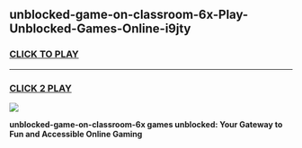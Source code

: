 
## unblocked-game-on-classroom-6x-Play-Unblocked-Games-Online-i9jty
<h3>
<a href="https://premium76.site?title=unblocked-game-on-classroom-6x&ref=24A">CLICK TO PLAY</a></h3>
<hr>

<h3>
<a href="https://premium76.site?title=unblocked-game-on-classroom-6x&ref=24A">CLICK 2 PLAY</a>
  
</h3>

<a href="https://premium76.site?title=unblocked-game-on-classroom-6x&ref=24A"><img src="https://clearcache.store/games.png"></a>


**unblocked-game-on-classroom-6x games unblocked: Your Gateway to Fun and Accessible Online Gaming**

